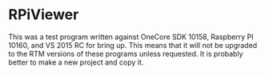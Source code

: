 # RPiViewer

This was a test program written against OneCore SDK 10158, Raspberry PI 10160, and VS 2015 RC for bring up.
This means that it will not be upgraded to the RTM versions of these programs unless requested. It is probably better to make a new project and copy it.